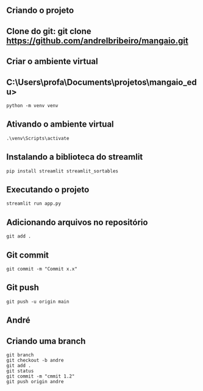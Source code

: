 
```

```
## Criando o projeto

## Clone do git: git clone https://github.com/andrelbribeiro/mangaio.git

## Criar o ambiente virtual

## C:\Users\profa\Documents\projetos\mangaio_edu>

```
python -m venv venv

```
## Ativando o ambiente virtual

```
.\venv\Scripts\activate

```

## Instalando a biblioteca do streamlit

```
pip install streamlit streamlit_sortables

```

## Executando o projeto

```
streamlit run app.py

```

## Adicionando arquivos no repositório

```
git add .

```

## Git commit

```
git commit -m "Commit x.x"

```

## Git push

```
git push -u origin main

```

## André

## Criando uma branch

```
git branch
git checkout -b andre
git add .
git status
git commit -m "cmmit 1.2"
git push origin andre

```